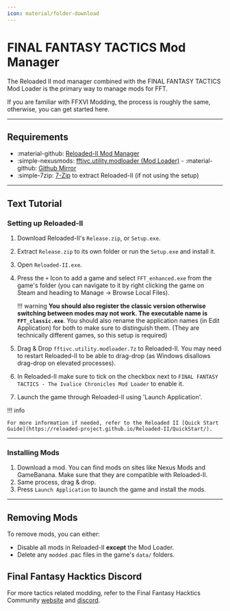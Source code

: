 ```yaml
---
icon: material/folder-download
---
```


# FINAL FANTASY TACTICS Mod Manager

The Reloaded II mod manager combined with the FINAL FANTASY TACTICS Mod Loader is the primary way to manage mods for FFT. 

If you are familiar with FFXVI Modding, the process is roughly the same, otherwise, you can get started here.

---

## Requirements

* :material-github: [Reloaded-II Mod Manager](https://github.com/Reloaded-Project/Reloaded-II/releases)
* :simple-nexusmods: [fftivc.utility.modloader (Mod Loader)](https://www.nexusmods.com/finalfantasytacticstheivalicechronicles/mods/4) - :material-github: [Github Mirror](https://github.com/Nenkai/fftivc.utility.modloader/releases/)
* :simple-7zip: [7-Zip](https://www.7-zip.org/) to extract Reloaded-II (if not using the setup)

---

## Text Tutorial

### Setting up Reloaded-II

1. Download Reloaded-II's `Release.zip`, or `Setup.exe`.
2. Extract `Release.zip` to its own folder or run the `Setup.exe` and install it.
3. Open `Reloaded-II.exe`.
4. Press the `+` Icon to add a game and select `FFT_enhanced.exe` from the game's folder (you can navigate to it by right clicking the game on Steam and heading to Manage -> Browse Local Files).

    !!! warning
        **You should also register the classic version otherwise switching between modes may not work. The executable name is `FFT_classic.exe`**. You should also rename the application names (in Edit Application) for both to make sure to distinguish them. (They are technically different games, so this setup is required)

5. Drag & Drop `fftivc.utility.modloader.7z` to Reloaded-II. You may need to restart Reloaded-II to be able to drag-drop (as Windows disallows drag-drop on elevated processes).
6. In Reloaded-II make sure to tick on the checkbox next to `FINAL FANTASY TACTICS - The Ivalice Chronicles Mod Loader` to enable it.
7. Launch the game through Reloaded-II using 'Launch Application'.

!!! info

    For more information if needed, refer to the Reloaded II [Quick Start Guide](https://reloaded-project.github.io/Reloaded-II/QuickStart/).

---

### Installing Mods

1. Download a mod. You can find mods on sites like Nexus Mods and GameBanana. Make sure that they are compatible with Reloaded-II.
2. Same process, drag & drop.
3. Press `Launch Application` to launch the game and install the mods.

---

## Removing Mods

To remove mods, you can either:

* Disable all mods in Reloaded-II **except** the Mod Loader.
* Delete any `modded` .pac files in the game's `data/` folders.

## Final Fantasy Hacktics Discord

For more tactics related modding, refer to the Final Fantasy Hacktics Community [website](https://ffhacktics.com/) and [discord](https://discord.gg/xpXa8VEV2k).
